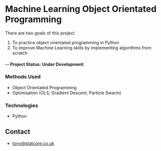 # Machine Learning Object Orientated Programming
There are two goals of this project 
1) To practice object orientated programming in Python
2) To improve Machine Learning skills by implementing algorithms from scratch

#### -- Project Status: Under Development

### Methods Used
* Object Orientated Programming
* Optimisation (OLS, Gradient Descent, Particle Swarm)

### Technologies
* Python

## Contact
* tony@statcore.co.uk
